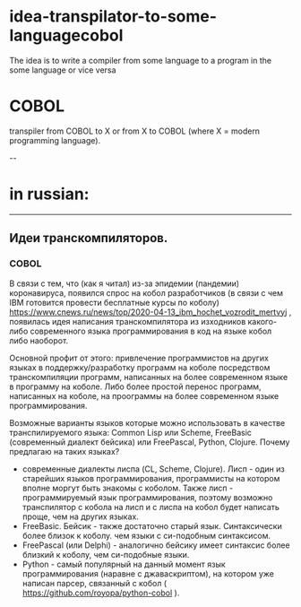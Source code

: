 # idea-transpilator-to-some-languagecobol
The idea is to write a compiler from some language to a program in the some language or vice versa

# COBOL

transpiler from COBOL to X or from X to COBOL (where X = modern programming language).

--

# in russian:

---
## Идеи транскомпиляторов.

### COBOL

В связи с тем, что (как я читал) из-за эпидемии (пандемии) коронавируса, появился спрос на кобол разработчиков (в связи с чем IBM готовится провести бесплатные курсы по коболу) https://www.cnews.ru/news/top/2020-04-13_ibm_hochet_vozrodit_mertvyj , появилась идея написания транскомпилятора из изходников какого-либо современного языка программирования в код на языке кобол либо наоборот.

Основной профит от этого: привлечение программистов на других языках в поддержку/разработку программ на коболе посредством транскомпиляции программ, написанных на более современном языке в программу на коболе. Либо более простой перенос программ, написанных на коболе, на проограммы на более современном языке программирования.

Возможные варианты языков которые можно использовать в качестве транспилируемого языка: Common Lisp или Scheme, FreeBasic (современный диалект бейсика) или FreePascal, Python, Clojure.
Почему предлагаю на таких языках?
- современные диалекты лиспа (CL, Scheme, Clojure). Лисп - один из старейших языков программирования, программисты на котором вполне моргут быть знакомы с коболом. Также лисп - программируемый язык программирования, поэтому возможно транспилятор с кобола на лисп и с лиспа на кобол будет написать проще, чем на других языках.
- FreeBasic. Бейсик - также достаточно старый язык. Синтаксически более близок к коболу. чем языки с си-подобным синтаксисом.
- FreePascal (или Delphi) - аналогично бейсику имеет синтаксис более близкий к коболу, чем си-подобные языки.
- Python - самый популярный на данный момент язык программирования (наравне с джаваскриптом), на котором уже написан парсер, связанный с кобол ( https://github.com/royopa/python-cobol ).
